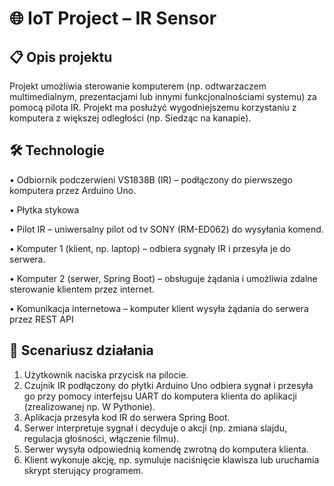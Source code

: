# 🌐 IoT Project – IR Sensor

## 📋 Opis projektu

Projekt umożliwia sterowanie komputerem (np. odtwarzaczem multimedialnym,
prezentacjami lub innymi funkcjonalnościami systemu) za pomocą pilota IR. Projekt ma
posłużyć wygodniejszemu korzystaniu z komputera z większej odległości (np. Siedząc na
kanapie).


## 🛠️ Technologie

• Odbiornik podczerwieni VS1838B (IR) – podłączony do pierwszego komputera przez Arduino Uno.

• Płytka stykowa

• Pilot IR – uniwersalny pilot od tv SONY (RM-ED062) do wysyłania komend.

• Komputer 1 (klient, np. laptop) – odbiera sygnały IR i przesyła je do serwera.

• Komputer 2 (serwer, Spring Boot) – obsługuje żądania i umożliwia zdalne sterowanie klientem przez internet.

• Komunikacja internetowa – komputer klient wysyła żądania do serwera przez REST API

## 🔄 Scenariusz działania 

1. Użytkownik naciska przycisk na pilocie.
2. Czujnik IR podłączony do płytki Arduino Uno odbiera sygnał i przesyła go przy pomocy interfejsu UART do komputera klienta do aplikacji (zrealizowanej np. W Pythonie).
3. Aplikacja przesyła kod IR do serwera Spring Boot.
4. Serwer interpretuje sygnał i decyduje o akcji (np. zmiana slajdu, regulacja głośności, włączenie filmu).
5. Serwer wysyła odpowiednią komendę zwrotną do komputera klienta.
6. Klient wykonuje akcję, np. symuluje naciśnięcie klawisza lub uruchamia skrypt sterujący programem. 
